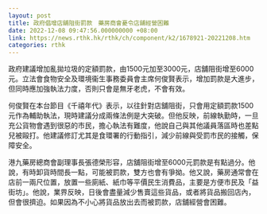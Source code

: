 ```yaml
---
layout: post
title: 政府倡增店舖阻街罰款　藥房商會憂令店舖經營困難
date: 2022-12-08 09:47:56.000000000 +08:00
link: https://news.rthk.hk/rthk/ch/component/k2/1678921-20221208.htm
categories: rthk
---
```


政府建議增加亂拋垃圾的定額罰款，由1500元加至3000元，店舖阻街增至6000元。立法會食物安全及環境衞生事務委員會主席何俊賢表示，增加罰款是大進步，但同時應加強執法力度，否則只會是無牙老虎，不會有效。

何俊賢在本台節目《千禧年代》表示，以往針對店舖阻街，只會用定額罰款1500元作為輔助執法，現時建議分成兩條法例是大突破。但他反映，前線執勤時，一旦充公貨物會遇到很惡的市民，擔心執法有難度，他說自己與其他議員落區時也差點兒被毆打。他建議修訂尤其是食環署的行動指引，減少前線與受罰市民的接觸，保障安全。

港九藥房總商會副理事長張德榮形容，店舖阻街增至6000元罰款是有點過分。他說，有時卸貨時間長一點，可能被罰款，雙方也會有爭拗。他又說，藥房通常會在店前一兩尺位置，放置一些廁紙、紙巾等平價民生消費品，主要是方便市民及「益街坊」。他說，業界反映，日後會盡量減少售賣這些貨品，或者將貨品搬回店內，但會很擠迫。如果因為不小心將貨品放出去而被罰款，店舖經營會困難。
